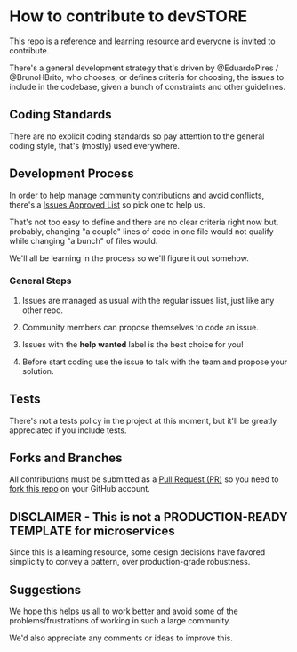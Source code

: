 # How to contribute to devSTORE

This repo is a reference and learning resource and everyone is invited to contribute.

There's a general development strategy that's driven by @EduardoPires / @BrunoHBrito, who chooses, or defines criteria
for choosing, the issues to include in the codebase, given a bunch of constraints and other guidelines.

## Coding Standards

There are no explicit coding standards so pay attention to the general coding style, that's (mostly) used everywhere.

## Development Process

In order to help manage community contributions and avoid conflicts, there's
a [Issues Approved List](https://github.com/desenvolvedor-io/dev-store/issues) so pick one to help us.

That's not too easy to define and there are no clear criteria right now but, probably, changing "a couple" lines of code
in one file would not qualify while changing "a bunch" of files would.

We'll all be learning in the process so we'll figure it out somehow.

### General Steps

1. Issues are managed as usual with the regular issues list, just like any other repo.

2. Community members can propose themselves to code an issue.

3. Issues with the **help wanted** label is the best choice for you!

4. Before start coding use the issue to talk with the team and propose your solution.

## Tests

There's not a tests policy in the project at this moment, but it'll be greatly appreciated if you include tests.

## Forks and Branches

All contributions must be submitted as a [Pull Request (PR)](https://help.github.com/articles/about-pull-requests/) so
you need to [fork this repo](https://help.github.com/articles/fork-a-repo/) on your GitHub account.

## DISCLAIMER - This is not a PRODUCTION-READY TEMPLATE for microservices

Since this is a learning resource, some design decisions have favored simplicity to convey a pattern, over
production-grade robustness.

## Suggestions

We hope this helps us all to work better and avoid some of the problems/frustrations of working in such a large
community.

We'd also appreciate any comments or ideas to improve this.

